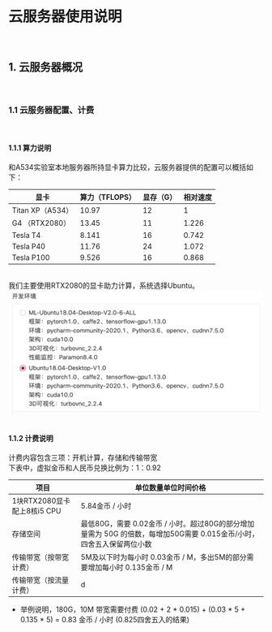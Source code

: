 # 云服务器使用说明
<br>

## 1. 云服务器概况
<br>

### 1.1 云服务器配置、计费
<br>

#### 1.1.1 算力说明

和A534实验室本地服务器所持显卡算力比较，云服务器提供的配置可以概括如下：

|    显卡    | 算力（TFLOPS）| 显存（G） | 相对速度 |
| ---------- | ---------- | ---------- | ---------- |
| Titan XP（A534） |  10.97 | 12 | 1 |
| G4 （RTX2080） |  13.45 | 11 | 1.226 |
| Tesla T4 |  8.141 | 16 | 0.742 |
| Tesla P40 |  11.76 | 24 | 1.072 |
| Tesla P100 |  9.526 | 16 | 0.868 |
<br>
我们主要使用RTX2080的显卡助力计算，系统选择Ubuntu。
<img src='src/img/system_choice.png'>
<br>
<br>


#### 1.1.2 计费说明

计费内容包含三项：开机计算，存储和传输带宽
<br>
下表中，虚拟金币和人民币兑换比例为：1：0.92

|    项目    | 单位数量单位时间价格|
| ---------- | ---------- |
| 1块RTX2080显卡配上8核i5 CPU |  5.84金币 / 小时 |
| 存储空间 | 最低80G，需要 0.02金币 / 小时。超过80G的部分增加量需为 50G 的倍数，每增加50G需要 0.015金币/小时，四舍五入保留两位小数 |
| 传输带宽（按带宽计费） | 5M及以下时为每小时 0.03金币 / M，多出5M的部分需要增加每小时 0.135金币 / M |
| 传输带宽（按流量计费） | d |


* 举例说明，180G，10M 带宽需要付费 (0.02 + 2 * 0.015) + (0.03 * 5 + 0.135 * 5) = 0.83 金币 / 小时 (0.825四舍五入的结果)  

<br>

